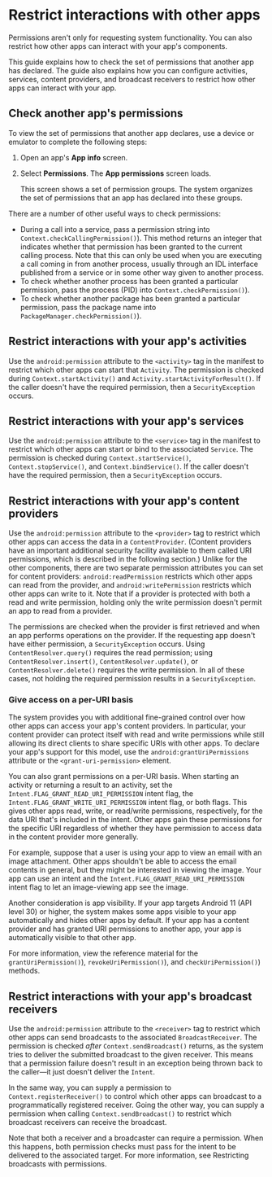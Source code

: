 # Restrict interactions with other apps

Permissions aren't only for requesting system functionality. You can also restrict how other apps can interact with your app's components.

This guide explains how to check the set of permissions that another app has declared. The guide also explains how you can configure activities, services, content providers, and broadcast receivers to restrict how other apps can interact with your app.

Check another app's permissions
-------------------------------

To view the set of permissions that another app declares, use a device or emulator to complete the following steps:

1.  Open an app's **App info** screen.
2.  Select **Permissions**. The **App permissions** screen loads.
    
    This screen shows a set of permission groups. The system organizes the set of permissions that an app has declared into these groups.
    

There are a number of other useful ways to check permissions:

*   During a call into a service, pass a permission string into `Context.checkCallingPermission()`). This method returns an integer that indicates whether that permission has been granted to the current calling process. Note that this can only be used when you are executing a call coming in from another process, usually through an IDL interface published from a service or in some other way given to another process.
*   To check whether another process has been granted a particular permission, pass the process (PID) into `Context.checkPermission()`).
*   To check whether another package has been granted a particular permission, pass the package name into `PackageManager.checkPermission()`).

Restrict interactions with your app's activities
------------------------------------------------

Use the `android:permission` attribute to the `<activity>` tag in the manifest to restrict which other apps can start that `Activity`. The permission is checked during `Context.startActivity()` and `Activity.startActivityForResult()`. If the caller doesn't have the required permission, then a `SecurityException` occurs.

Restrict interactions with your app's services
----------------------------------------------

Use the `android:permission` attribute to the `<service>` tag in the manifest to restrict which other apps can start or bind to the associated `Service`. The permission is checked during `Context.startService()`, `Context.stopService()`, and `Context.bindService()`. If the caller doesn't have the required permission, then a `SecurityException` occurs.

Restrict interactions with your app's content providers
-------------------------------------------------------

Use the `android:permission` attribute to the `<provider>` tag to restrict which other apps can access the data in a `ContentProvider`. (Content providers have an important additional security facility available to them called URI permissions, which is described in the following section.) Unlike for the other components, there are two separate permission attributes you can set for content providers: `android:readPermission` restricts which other apps can read from the provider, and `android:writePermission` restricts which other apps can write to it. Note that if a provider is protected with both a read and write permission, holding only the write permission doesn't permit an app to read from a provider.

The permissions are checked when the provider is first retrieved and when an app performs operations on the provider. If the requesting app doesn't have either permission, a `SecurityException` occurs. Using `ContentResolver.query()` requires the read permission; using `ContentResolver.insert()`, `ContentResolver.update()`, or `ContentResolver.delete()` requires the write permission. In all of these cases, not holding the required permission results in a `SecurityException`.

### Give access on a per-URI basis

The system provides you with additional fine-grained control over how other apps can access your app's content providers. In particular, your content provider can protect itself with read and write permissions while still allowing its direct clients to share specific URIs with other apps. To declare your app's support for this model, use the `android:grantUriPermissions` attribute or the `<grant-uri-permission>` element.

You can also grant permissions on a per-URI basis. When starting an activity or returning a result to an activity, set the `Intent.FLAG_GRANT_READ_URI_PERMISSION` intent flag, the `Intent.FLAG_GRANT_WRITE_URI_PERMISSION` intent flag, or both flags. This gives other apps read, write, or read/write permissions, respectively, for the data URI that's included in the intent. Other apps gain these permissions for the specific URI regardless of whether they have permission to access data in the content provider more generally.

For example, suppose that a user is using your app to view an email with an image attachment. Other apps shouldn't be able to access the email contents in general, but they might be interested in viewing the image. Your app can use an intent and the `Intent.FLAG_GRANT_READ_URI_PERMISSION` intent flag to let an image-viewing app see the image.

Another consideration is app visibility. If your app targets Android 11 (API level 30) or higher, the system makes some apps visible to your app automatically and hides other apps by default. If your app has a content provider and has granted URI permissions to another app, your app is automatically visible to that other app.

For more information, view the reference material for the `grantUriPermission()`), `revokeUriPermission()`), and `checkUriPermission()`) methods.

Restrict interactions with your app's broadcast receivers
---------------------------------------------------------

Use the `android:permission` attribute to the `<receiver>` tag to restrict which other apps can send broadcasts to the associated `BroadcastReceiver`. The permission is checked _after_ `Context.sendBroadcast()` returns, as the system tries to deliver the submitted broadcast to the given receiver. This means that a permission failure doesn't result in an exception being thrown back to the caller—it just doesn't deliver the `Intent`.

In the same way, you can supply a permission to `Context.registerReceiver()` to control which other apps can broadcast to a programmatically registered receiver. Going the other way, you can supply a permission when calling `Context.sendBroadcast()` to restrict which broadcast receivers can receive the broadcast.

Note that both a receiver and a broadcaster can require a permission. When this happens, both permission checks must pass for the intent to be delivered to the associated target. For more information, see Restricting broadcasts with permissions.